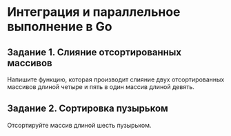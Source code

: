 # Интеграция и параллельное выполнение в Go

## Задание 1. Слияние отсортированных массивов


Напишите функцию, которая производит слияние двух отсортированных массивов длиной четыре и пять в один массив длиной девять.

## Задание 2. Сортировка пузырьком


Отсортируйте массив длиной шесть пузырьком.